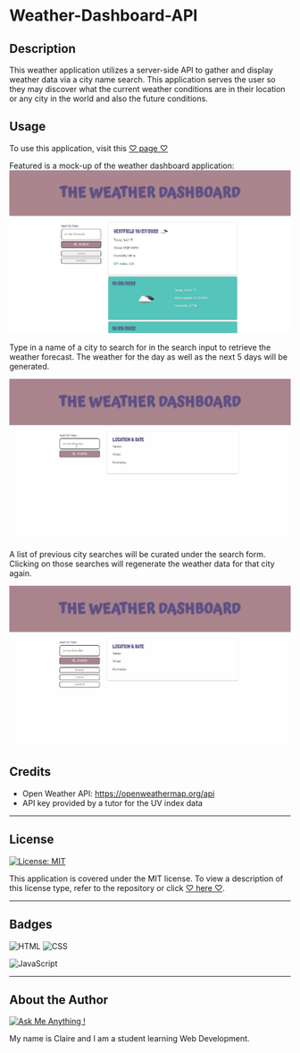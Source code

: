 # Weather-Dashboard-API

## Description
This weather application utilizes a server-side API to gather and display weather data via a city name search. This application serves the user so they may discover what the current weather conditions are in their location or any city in the world and also the future conditions. 


## Usage

To use this application, visit this [♡ page ♡]()

Featured is a mock-up of the weather dashboard application:
![weather dashboard mock-up](./assets/images/weater-dashboard-mockup.jpg)

Type in a name of a city to search for in the search input to retrieve the weather forecast.
The weather for the day as well as the next 5 days will be generated.

![search a city](./assets/images/city-search-weather.gif)

A list of previous city searches will be curated under the search form. Clicking on those searches will regenerate the weather data for that city again.

![search history](./assets/images/city-hx-search.gif)

## Credits

- Open Weather API: https://openweathermap.org/api
- API key provided by a tutor for the UV index data

- - -

## License

[![License: MIT](https://img.shields.io/badge/License-MIT-yellow.svg)](https://opensource.org/licenses/MIT)

This application is covered under the MIT license.
To view a description of this license type, refer to the repository or click [♡ here ♡](https://opensource.org/licenses/MIT).

- - -

## Badges
![HTML](https://img.shields.io/badge/HTML-239120?style=for-the-badge&logo=html5&logoColor=white)
![CSS](https://img.shields.io/badge/CSS-239120?&style=for-the-badge&logo=css3&logoColor=white)

![JavaScript](https://img.shields.io/badge/javascript-%23323330.svg?style=for-the-badge&logo=javascript&logoColor=%23F7DF1E)

- - -
## About the Author

[![Ask Me Anything !](https://img.shields.io/badge/Ask%20me-anything-1abc9c.svg)](https://GitHub.com/Naereen/ama)

My name is Claire and I am a student learning Web Development.